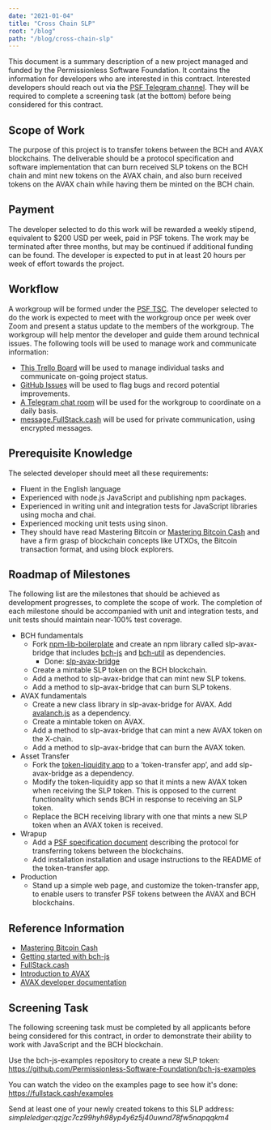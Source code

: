 ```yaml
---
date: "2021-01-04"
title: "Cross Chain SLP"
root: "/blog"
path: "/blog/cross-chain-slp"
---
```


This document is a summary description of a new project managed and funded by the Permissionless Software Foundation. It contains the information for developers who are interested in this contract. Interested developers should reach out via the [PSF Telegram channel](https://t.me/permissionless_software). They will be required to complete a screening task (at the bottom) before being considered for this contract.

## Scope of Work
The purpose of this project is to transfer tokens between the BCH and AVAX blockchains. The deliverable should be a protocol specification and software implementation that can burn received SLP tokens on the BCH chain and mint new tokens on the AVAX chain, and also burn received tokens on the AVAX chain while having them be minted on the BCH chain.

## Payment
The developer selected to do this work will be rewarded a weekly stipend, equivalent to $200 USD per week, paid in PSF tokens. The work may be terminated after three months, but may be continued if additional funding can be found. The developer is expected to put in at least 20 hours per week of effort towards the project.

## Workflow
A workgroup will be formed under the [PSF TSC](https://github.com/Permissionless-Software-Foundation/TSC). The developer selected to do the work is expected to meet with the workgroup once per week over Zoom and present a status update to the members of the workgroup. The workgroup will help mentor the developer and guide them around technical issues. The following tools will be used to manage work and communicate information:
- [This Trello Board](https://trello.com/b/MBXfHrX7/fullstackcash) will be used to manage individual tasks and communicate on-going project status.
- [GitHub Issues](https://github.com/Permissionless-Software-Foundation/slp-avax-bridge/issues) will be used to flag bugs and record potential improvements.
- [A Telegram chat room](https://t.me/permissionless_software) will be used for the workgroup to coordinate on a daily basis.
- [message.FullStack.cash](https://message.fullstack.cash) will be used for private communication, using encrypted messages.

## Prerequisite Knowledge
The selected developer should meet all these requirements:
- Fluent in the English language
- Experienced with node.js JavaScript and publishing npm packages.
- Experienced in writing unit and integration tests for JavaScript libraries using mocha and chai.
- Experienced mocking unit tests using sinon.
- They should have read Mastering Bitcoin or [Mastering Bitcoin Cash](http://zh.thedev.id/mastering-bitcoin-cash/) and have a firm grasp of blockchain concepts like UTXOs, the Bitcoin transaction format, and using block explorers.

## Roadmap of Milestones
The following list are the milestones that should be achieved as development progresses, to complete the scope of work. The completion of each milestone should be accompanied with unit and integration tests, and unit tests should maintain near-100% test coverage.

- BCH fundamentals
  - Fork [npm-lib-boilerplate](https://github.com/christroutner/npm-lib-boilerplate) and create an npm library called slp-avax-bridge that includes [bch-js](https://www.npmjs.com/package/@psf/bch-js) and [bch-util](https://www.npmjs.com/package/bch-util) as dependencies.
      - Done: [slp-avax-bridge](https://github.com/Permissionless-Software-Foundation/slp-avax-bridge)
  - Create a mintable SLP token on the BCH blockchain.
  - Add a method to slp-avax-bridge that can mint new SLP tokens.
  - Add a method to slp-avax-bridge that can burn SLP tokens.
- AVAX fundamentals
  - Create a new class library in slp-avax-bridge for AVAX. Add [avalanch.js](https://github.com/ava-labs/avalanchejs) as a dependency.
  - Create a mintable token on AVAX.
  - Add a method to slp-avax-bridge that can mint a new AVAX token on the X-chain.
  - Add a method to slp-avax-bridge that can burn the AVAX token.
- Asset Transfer    
  - Fork the [token-liquidity app](https://github.com/Permissionless-Software-Foundation/token-liquidity) to a ‘token-transfer app’, and add slp-avax-bridge as a dependency.
  - Modify the token-liquidity app so that it mints a new AVAX token when receiving the SLP token. This is opposed to the current functionality which sends BCH in response to receiving an SLP token.
  - Replace the BCH receiving library with one that mints a new SLP token when an AVAX token is received.
- Wrapup
  - Add a [PSF specification document](https://github.com/Permissionless-Software-Foundation/specifications) describing the protocol for transferring tokens between the blockchains.
  - Add installation installation and usage instructions to the README of the token-transfer app.
- Production
  - Stand up a simple web page, and customize the token-transfer app, to enable users to transfer PSF tokens between the AVAX and BCH blockchains.

## Reference Information
- [Mastering Bitcoin Cash](http://zh.thedev.id/mastering-bitcoin-cash/)
- [Getting started with bch-js](https://youtu.be/GD2i1ZUiyrk)
- [FullStack.cash](https://fullstack.cash)
- [Introduction to AVAX](https://youtu.be/rD-IOd1nvFo)
- [AVAX developer documentation](https://docs.avax.network/)

## Screening Task
The following screening task must be completed by all applicants before being considered for this contract, in order to demonstrate their ability to work with JavaScript and the BCH blockchain.

Use the bch-js-examples repository to create a new SLP token:
https://github.com/Permissionless-Software-Foundation/bch-js-examples

You can watch the video on the examples page to see how it's done:
https://fullstack.cash/examples

Send at least one of your newly created tokens to this SLP address:
*simpleledger:qzjgc7cz99hyh98yp4y6z5j40uwnd78fw5napqqkm4*
